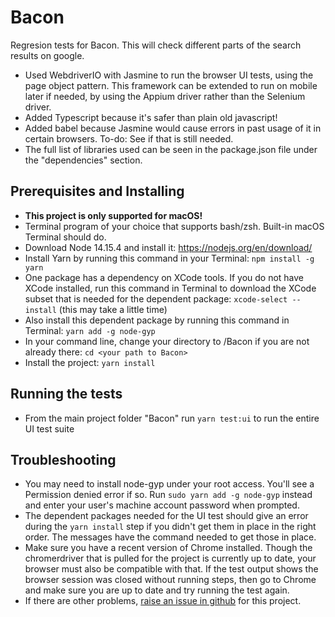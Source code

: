 # Bacon
Regresion tests for Bacon. This will check different parts of the search results on google.
* Used WebdriverIO with Jasmine to run the browser UI tests, using the page object pattern. This framework can be extended to run on mobile later if needed, by using the Appium driver rather than the Selenium driver.
* Added Typescript because it's safer than plain old javascript!
* Added babel because Jasmine would cause errors in past usage of it in certain browsers. To-do: See if that is still needed.
* The full list of libraries used can be seen in the package.json file under the "dependencies" section. 


## Prerequisites and Installing
* **This project is only supported for macOS!**
* Terminal program of your choice that supports bash/zsh. Built-in macOS Terminal should do.
* Download Node 14.15.4 and install it: https://nodejs.org/en/download/
* Install Yarn by running this command in your Terminal: `npm install -g yarn`
* One package has a dependency on XCode tools. If you do not have XCode installed, run this command in Terminal to download the XCode subset that is needed for the dependent package: `xcode-select --install` (this may take a little time)
* Also install this dependent package by running this command in Terminal: `yarn add -g node-gyp`
* In your command line, change your directory to /Bacon if you are not already there: `cd <your path to Bacon>`
* Install the project: `yarn install`

## Running the tests
* From the main project folder "Bacon" run `yarn test:ui` to run the entire UI test suite

## Troubleshooting
* You may need to install node-gyp under your root access. You'll see a Permission denied error if so. Run `sudo yarn add -g node-gyp` instead and enter your user's machine account password when prompted.
* The dependent packages needed for the UI test should give an error during the `yarn install` step if you didn't get them in place in the right order. The messages have the command needed to get those in place. 
* Make sure you have a recent version of Chrome installed. Though the chromerdriver that is pulled for the project is currently up to date, your browser must also be compatible with that. If the test output shows the browser session was closed without running steps, then go to Chrome and make sure you are up to date and try running the test again.
* If there are other problems, [raise an issue in github](https://github.com/mel-OR/Bacon/issues) for this project.


